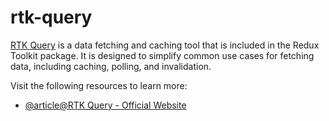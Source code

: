 # rtk-query

[RTK Query](https://redux-toolkit.js.org/rtk-query/overview) is a data fetching and caching tool that is included in the Redux Toolkit package. It is designed to simplify common use cases for fetching data, including caching, polling, and invalidation.

Visit the following resources to learn more:

- [@article@RTK Query - Official Website](https://redux-toolkit.js.org/rtk-query/overview)
